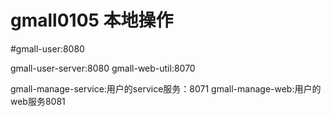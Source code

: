 # gmall0105   本地操作


#gmall-user:8080

gmall-user-server:8080
gmall-web-util:8070


gmall-manage-service:用户的service服务：8071
gmall-manage-web:用户的web服务8081
